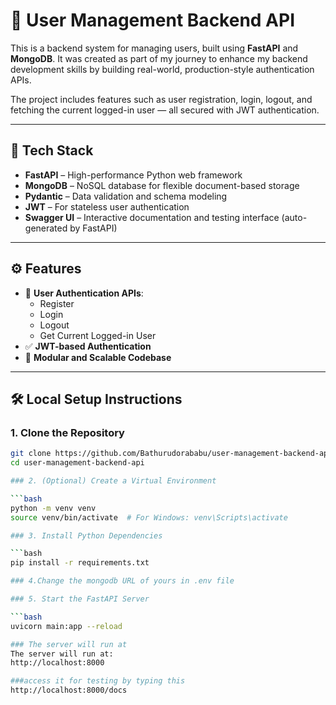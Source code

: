 # 🧩 User Management Backend API

This is a backend system for managing users, built using **FastAPI** and **MongoDB**. It was created as part of my journey to enhance my backend development skills by building real-world, production-style authentication APIs.

The project includes features such as user registration, login, logout, and fetching the current logged-in user — all secured with JWT authentication.

---

## 🚀 Tech Stack

- **FastAPI** – High-performance Python web framework  
- **MongoDB** – NoSQL database for flexible document-based storage  
- **Pydantic** – Data validation and schema modeling  
- **JWT** – For stateless user authentication  
- **Swagger UI** – Interactive documentation and testing interface (auto-generated by FastAPI)

---

## ⚙️ Features

- 🔐 **User Authentication APIs**:
  - Register
  - Login
  - Logout
  - Get Current Logged-in User
- ✅ **JWT-based Authentication**
- 📁 **Modular and Scalable Codebase**

---

## 🛠️ Local Setup Instructions

### 1. Clone the Repository

```bash
git clone https://github.com/Bathurudorababu/user-management-backend-api.git
cd user-management-backend-api

### 2. (Optional) Create a Virtual Environment

```bash
python -m venv venv
source venv/bin/activate  # For Windows: venv\Scripts\activate

### 3. Install Python Dependencies

```bash
pip install -r requirements.txt

### 4.Change the mongodb URL of yours in .env file

### 5. Start the FastAPI Server

```bash
uvicorn main:app --reload

### The server will run at
The server will run at:
http://localhost:8000

###access it for testing by typing this
http://localhost:8000/docs

